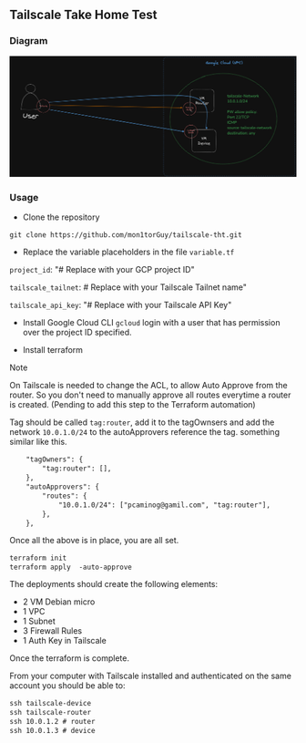 ## Tailscale Take Home Test



### Diagram

![Diagram](https://github.com/mon1torGuy/tailscale-tht/blob/main/diagram.png?raw=true)


### Usage

- Clone the repository
```
git clone https://github.com/mon1torGuy/tailscale-tht.git

```

- Replace the variable placeholders in the file `variable.tf`

`project_id`: "# Replace with your GCP project ID"

`tailscale_tailnet`: # Replace with your Tailscale Tailnet name"

`tailscale_api_key`: "# Replace with your Tailscale API Key"

- Install Google Cloud CLI `gcloud`  login with a user that has permission over the project ID specified.

- Install terraform
> [!NOTE]
> On Tailscale is needed to change the ACL, to allow Auto Approve from the router. So you don't need to manually approve all routes everytime a router is created. (Pending to add this step to the Terraform automation)


Tag should be called `tag:router`, add it to the tagOwnsers and add the network `10.0.1.0/24` to the autoApprovers reference the tag. something similar like this.

```
	"tagOwners": {
		"tag:router": [],
	},
	"autoApprovers": {
		"routes": {
			"10.0.1.0/24": ["pcaminog@gamil.com", "tag:router"],
		},
	},
```

Once all the above is in place, you are all set.

```
terraform init
terraform apply  -auto-approve
```

The deployments should create the following elements:

- 2 VM Debian micro
- 1 VPC
- 1 Subnet
- 3 Firewall Rules
- 1 Auth Key in Tailscale
  
Once the terraform is complete.

From your computer with Tailscale installed and authenticated on the same account you should be able to:

```
ssh tailscale-device
ssh tailscale-router
ssh 10.0.1.2 # router
ssh 10.0.1.3 # device
```